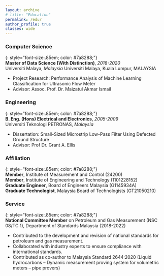 ```yaml
---
layout: archive
# title: "Education"
permalink: /edu/
author_profile: true
classes: wide
---
```



### Computer Science
{: style="font-size:.85em; color: #7a8288;"}  
**Master of Data Science (With Distinction)**, *2018-2020*  
Universiti Malaya, *Malaysia*
Universiti Malaya, Kuala Lumpur, MALAYSIA
- Project Research: Performance Analysis of Machine Learning Classification for Ultrasonic Flow Meter  
- Advisor: Assoc. Prof. Dr. Maizatul Akmar Ismail

### Engineering
{: style="font-size:.85em; color: #7a8288;"}  
**B. Eng. (Hons) Electrical and Electronics**, *2005-2009*  
Universiti Teknologi PETRONAS, *Malaysia*
- Dissertation: Small-Sized Microstrip Low-Pass Filter Using Defected Ground Structure  
- Advisor: Prof Dr. Grant A. Ellis

### Affiliation
{: style="font-size:.85em; color: #7a8288;"}  
**Member**, Institute of Measurement and Control (24200)  
**Member**, Institute of Engineering and Technology (1101228152)  
**Graduate Engineer**, Board of Engineers Malaysia (G1145934A)  
**Graduate Technologist**, Malaysia Board of Technologists (GT21050210)

### Service
{: style="font-size:.85em; color: #7a8288;"}  
**National Committee Member** on Petroleum and Gas Measurement (NSC 08/TC 1), Department of Standards Malaysia (2018-2022)
- Contributed to the development and revision of national standards for petroleum and gas measurement.
- Collaborated with industry experts to ensure compliance with international standards.
- Contributed as co-author to Malaysia Standard 2644:2020 (Liquid hydrocarbons – Dynamic measurement proving system for volumetric meters – pipe provers)
